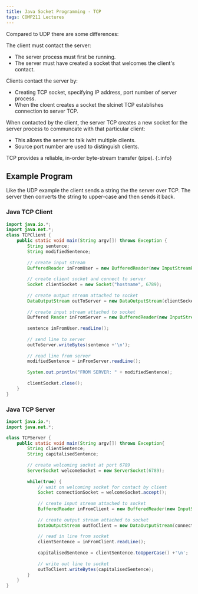 ```yaml
---
title: Java Socket Programming - TCP
tags: COMP211 Lectures
---
```

Compared to UDP there are some differences:

The client must contact the server:

* The server process must first be running.
* The server must have created a socket that welcomes the client's contact.

Clients contact the server by:

* Creating TCP socket, specifying IP address, port number of server process.
* When the cloent creates a socket the slcinet TCP establishes connection to server TCP.

When contacted by the client, the server TCP creates a new socket for the server process to communcate with that particular client:

* This allows the server to talk iwht multiple clients.
* Source port number are used to distinguish clients.

TCP provides a reliable, in-order byte-stream transfer (pipe).
{:.info}

## Example Program
Like the UDP example the client sends a string the the server over TCP. The server then converts the string to upper-case and then sends it back.

### Java TCP Client

```java
import java.io.*;
import java.net.*;
class TCPClient {
	public static void main(String argv[]) throws Exception {
		String sentence;
		String modifiedSentence;
		
		// create input stream
		BufferedReader inFromUser = new BufferedReader(new InputStreamReader(System.in));
		
		// create client socket and connect to server
		Socket clientSocket = new Socket("hostname", 6789);
		
		// create output stream attached to socket
		DataOutputStream outToServer = new DataOutputStream(clientSocket.getOutputStream());
		
		// create input stream attached to socket
		Buffered Reader inFromServer = new BufferedReader(new InputStreamReader(clientSocket.getInputStream()));
		
		sentence inFromUser.readLine();
		
		// send line to server
		outToServer.writeBytes(sentence +'\n');
		
		// read line from server
		modifiedSentence = inFromServer.readLine();
		
		System.out.println("FROM SERVER: " + modifiedSentence);
		
		clientSocket.close();
	}
}
```

### Java TCP Server

```java
import java.io.*;
import java.net.*;

class TCPServer {
	public static void main(String argv[]) throws Exception{
		String clientSentence;
		String capitalisedSentence;
		
		// create welcoming socket at port 6789
		ServerSocket welcomeSocket = new ServerSocket(6789);
		
		while(true) {
			// wait on welcoming socket for contact by client
			Socket connectionSocket = welcomeSocket.accept();
			
			// create input stream attached to socket
			BufferedReader inFromClient = new BufferedReader(new InputStreamReader(connectionSocket.getInputStream()));
			
			// create output stream attached to socket
			DataOutputStream outToClient = new DataOutputStream(connectionSocket.getOutputStream());
			
			// read in line from socket
			clientSentence = inFromClient.readLine();
			
			capitalisedSentence = clientSentence.toUpperCase() +'\n';
			
			// write out line to socket
			outToClient.writeBytes(capitalisedSentence);
		}
	}
}
```
